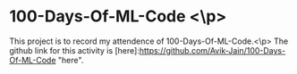 # 100-Days-Of-ML-Code <\p>
This project is to record my attendence of 100-Days-Of-ML-Code.<\p>
The github link for this activity is [here]:https://github.com/Avik-Jain/100-Days-Of-ML-Code "here".
